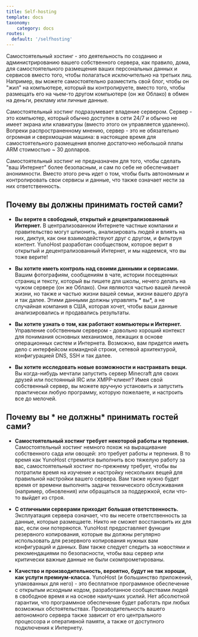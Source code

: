 ```yaml
---
title: Self-hosting
template: docs
taxonomy:
    category: docs
routes:
  default: '/selfhosting'
---
```


Самостоятельный хостинг - это деятельность по созданию и администрированию вашего собственного сервера, как правило, дома, для самостоятельного размещения ваших персональных данных и сервисов вместо того, чтобы полагаться исключительно на третьих лиц. Например, вы можете самостоятельно разместить свой блог, чтобы он "жил" на компьютере, который вы контролируете, вместо того, чтобы размещать его на чьем-то другом компьютере (он же Облако) в обмен на деньги, рекламу или личные данные.

Самостоятельный хостинг подразумевает владение сервером. Сервер - это компьютер, который обычно доступен в сети 24/7 и обычно не имеет экрана или клавиатуры (вместо этого он управляется удаленно). Вопреки распространенному мнению, сервер - это не обязательно огромная и сверхмощная машина: в настоящее время для самостоятельного размещения вполне достаточно небольшой платы ARM стоимостью ~ 30 долларов.

Самостоятельный хостинг не предназначен для того, чтобы сделать "ваш Интернет" более безопасным, и сам по себе не обеспечивает анонимности. Вместо этого речь идет о том, чтобы быть автономным и контролировать свои сервисы и данные, что также означает нести за них ответственность.

## Почему вы должны принимать гостей сами?

- **Вы верите в свободный, открытый и децентрализованный Интернет.** В централизованном Интернете частные компании и правительство могут шпионить, анализировать людей и влиять на них, диктуя, как они взаимодействуют друг с другом, и фильтруя контент. YunoHost разработан сообществом, которое верит в открытый и децентрализованный Интернет, и мы надеемся, что вы тоже верите!

- **Вы хотите иметь контроль над своими данными и сервисами.** Вашим фотографиям, сообщениям в чате, истории посещенных страниц и тексту, который вы пишете для школы, нечего делать на чужом сервере (он же Облако). Они являются частью вашей личной жизни, но также и частью жизни вашей семьи, жизни вашего друга и так далее. Этими данными должны управлять * вы*, а не случайная компания в США, которая хочет, чтобы ваши данные анализировались и продавались результаты.

- **Вы хотите узнать о том, как работают компьютеры и Интернет.** Управление собственным сервером - довольно хороший контекст для понимания основных механизмов, лежащих в основе операционных систем и Интернета. Возможно, вам придется иметь дело с интерфейсом командной строки, сетевой архитектурой, конфигурацией DNS, SSH и так далее.

- **Вы хотите исследовать новые возможности и настраивать вещи.** Вы когда-нибудь мечтали запустить сервер Minecraft для своих друзей или постоянный IRC или XMPP-клиент? Имея свой собственный сервер, вы можете вручную установить и запустить практически любую программу, которую пожелаете, и настроить все до мелочей.

## Почему вы * не должны* принимать гостей сами?

- **Самостоятельный хостинг требует некоторой работы и терпения.** Самостоятельный хостинг немного похож на выращивание собственного сада или овощей: это требует работы и терпения. В то время как YunoHost стремится выполнить всю тяжелую работу за вас, самостоятельный хостинг по-прежнему требует, чтобы вы потратили время на изучение и настройку нескольких вещей для правильной настройки вашего сервера. Вам также нужно будет время от времени выполнять задачи технического обслуживания (например, обновления) или обращаться за поддержкой, если что-то выйдет из строя.

- **С отличными серверами приходит большая ответственность.** Эксплуатация сервера означает, что вы несете ответственность за данные, которые размещаете. Никто не сможет восстановить их для вас, если они потеряются. YunoHost предоставляет функции резервного копирования, которые вы должны регулярно использовать для резервного копирования нужных вам конфигураций и данных. Вам также следует следить за новостями и рекомендациями по безопасности, чтобы ваш сервер или критически важные данные не были скомпрометированы.

- **Качество и производительность, вероятно, будут не так хороши, как услуги премиум-класса.** YunoHost (и большинство приложений, упакованных для него) - это бесплатное программное обеспечение с открытым исходным кодом, разработанное сообществами людей в свободное время и на основе наилучших усилий. Нет абсолютной гарантии, что программное обеспечение будет работать при любых возможных обстоятельствах. Производительность вашего автономного сервера также зависит от его центрального процессора и оперативной памяти, а также от доступного подключения к Интернету.